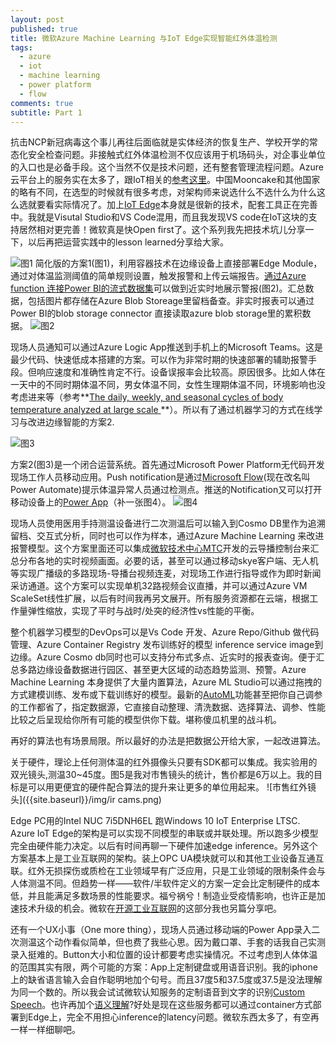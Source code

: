 ```yaml
---
layout: post
published: true
title: 微软Azure Machine Learning 与IoT Edge实现智能红外体温检测
tags:
  - azure
  - iot
  - machine learning
  - power platform
  - flow
comments: true
subtitle: Part 1
---
```

抗击NCP新冠病毒这个事儿再往后面临就是实体经济的恢复生产、学校开学的常态化安全检查问题。非接触式红外体温检测不仅应该用于机场码头，对企事业单位的入口也是必备手段。这个当然不仅是技术问题，还有整套管理流程问题。Azure云平台上的服务实在太多了，跟IoT相关的[参考这里](https://azurecharts.com/stories/?s=7,52)。中国Mooncake和其他国家的略有不同，在选型的时候就有很多考虑，对架构师来说选什么不选什么为什么这么选就要看实际情况了。加上[IoT Edge](https://github.com/Azure/iotedge)本身就是很新的技术，配套工具正在完善中。我就是Visutal Studio和VS Code混用，而且我发现VS code在IoT这块的支持居然相对更完善！微软真是快Open first了。这个系列我先把技术坑儿分享一下，以后再把运营实践中的lesson learned分享给大家。

![图1]({{site.baseurl}}/img/figure1-quick-n-dirty.png)
简化版的方案1(图1)，利用容器技术在边缘设备上直接部署Edge Module，通过对体温监测阈值的简单规则设置，触发报警和上传云端报告。[通过Azure function 连接Power BI的流式数据集](https://docs.microsoft.com/en-us/samples/azure-samples/functions-js-iot-hub-processing/processing-data-from-iot-hub-with-azure-functions/)可以做到近实时地展示警报(图2)。汇总数据，包括图片都存储在Azure Blob Storeage里留档备查。非实时报表可以通过Power BI的blob storage connector 直接读取azure blob storage里的累积数据。
![图2]({{site.baseurl}}/img/PBI-rt.png)

现场人员通知可以通过Azure Logic App推送到手机上的Microsoft Teams。这是最少代码、快速低成本搭建的方案。可以作为非常时期的快速部署的辅助报警手段。但响应速度和准确性肯定不行。设备误报率会比较高。原因很多。比如人体在一天中的不同时期体温不同，男女体温不同，女性生理期体温不同，环境影响也没考虑进来等（参考**[The daily, weekly, and seasonal cycles of body temperature analyzed at large scale ](https://tandf.figshare.com/articles/The_daily_weekly_and_seasonal_cycles_of_body_temperature_analyzed_at_large_scale/9872681/1)**）。所以有了通过机器学习的方式在线学习与改进边缘智能的方案2.


![图3]({{site.baseurl}}/img/figure2-full-solution-architecture.png)

方案2(图3)是一个闭合运营系统。首先通过Microsoft Power Platform无代码开发现场工作人员移动应用。Push notification是通过[Microsoft Flow](https://flow.microsoft.com/zh-cn/)(现在改名叫Power Automate)提示体温异常人员通过检测点。推送的Notification又可以打开移动设备上的[Power App](https://powerapps.microsoft.com/zh-cn/build-powerapps/)（补一张图4）。
![图4]({{site.baseurl}}/img/powerPlatform.jpg)


现场人员使用医用手持测温设备进行二次测温后可以输入到Cosmo DB里作为追溯留档、交互式分析，同时也可以作为样本，通过Azure Machine Learning 来改进报警模型。这个方案里面还可以集成[微软技术中心MTC](https://www.microsoft.com/en-us/mtc)开发的云导播控制台来汇总分布各地的实时视频画面。必要的话，甚至可以通过移动skye客户端、无人机等实现广播级的多路现场-导播台视频连麦，对现场工作进行指导或作为即时新闻采访通道。这个方案可以实现单机32路视频会议直播，并可以通过Azure VM ScaleSet线性扩展，以后有时间我再另文展开。所有服务资源都在云端，根据工作量弹性缩放，实现了平时与战时/处突的经济性vs性能的平衡。

整个机器学习模型的DevOps可以是Vs Code 开发、Azure Repo/Github 做代码管理、Azure Container Registry 发布训练好的模型 inference service image到边缘。Azure Cosmo db同时也可以支持分布式多点、近实时的报表查询。便于汇总多路边缘设备数据进行园区、甚至更大区域的动态趋势监测、预警。Azure Machine Learning 本身提供了大量内置算法，Azure ML Studio可以通过拖拽的方式建模训练、发布或下载训练好的模型。最新的[AutoML](https://nam06.safelinks.protection.outlook.com/?url=https%3A%2F%2Fwww.jianshu.com%2Fp%2Fc96326fdfdf3%3Futm_campaign%3Dharuki%26utm_content%3Dnote%26utm_medium%3Dreader_share%26utm_source%3Dweixin_timeline%26from%3Dtimeline%26isappinstalled%3D0&data=02%7C01%7CChris.Han%40microsoft.com%7C4efe6b6d794340629b3b08d7c0c97673%7C72f988bf86f141af91ab2d7cd011db47%7C1%7C0%7C637189843818883695&sdata=vfoTK%2F%2B5YdKRUutvjbgtd490gMkP9lMsUcg5Ai7JB%2Bw%3D&reserved=0)功能甚至把你自己调参的工作都省了，指定数据源，它直接自动整理、清洗数据、选择算法、调参、性能比较之后呈现给你所有可能的模型供你下载。堪称傻瓜机里的战斗机。

再好的算法也有场景局限。所以最好的办法是把数据公开给大家，一起改进算法。

关于硬件，理论上任何测体温的红外摄像头只要有SDK都可以集成。我实验用的双光镜头,测温30~45度。图5是我对市售镜头的统计，售价都是6万以上。我的目标是可以用更便宜的硬件配合算法的提升来让更多的单位用起来。
![市售红外镜头]({{site.baseurl}}/img/ir cams.png)

Edge PC用的Intel NUC 7i5DNH6EL 跑Windows 10 IoT Enterprise LTSC. Azure IoT Edge的架构是可以实现不同模型的串联或并联处理。所以跑多少模型完全由硬件能力决定。以后有时间再聊一下硬件加速edge inference。另外这个方案基本上是工业互联网的架构。装上OPC UA模块就可以和其他工业设备互通互联。红外无损探伤或质检在工业领域早有广泛应用，只是工业领域的限制条件会与人体测温不同。但趋势一样——软件/半软件定义的方案一定会比定制硬件的成本低，并且能满足多数场景的性能要求。福兮祸兮！制造业受疫情影响，也许正是加速技术升级的机会。微软在[开源工业互联网](https://github.com/Azure/Industrial-IoT)的这部分我也另篇分享吧。

还有一个UX小事（One more thing），现场人员通过移动端的Power App录入二次测温这个动作看似简单，但也费了我些心思。因为戴口罩、手套的话我自己实测录入挺难的。Button大小和位置的设计都要考虑实操情况。不过考虑到人体体温的范围其实有限，两个可能的方案：App上定制键盘或用语音识别。我的iphone上的缺省语言输入会自作聪明地加个句号。而且37度5和37.5度或37.5是没法理解为同一个数的。所以我会试试微软认知服务的定制语音到文字的识别[Custom Speech](https://docs.microsoft.com/en-us/azure/cognitive-services/speech-service/how-to-custom-speech)。也许再加个[语义理解](https://www.luis.ai/)?好处是现在这些服务都可以通过container方式部署到Edge上，完全不用担心inference的latency问题。微软东西太多了，有空再一样一样细聊吧。
